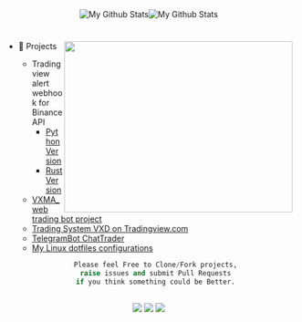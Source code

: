 <div align="center">
<img src="https://github-readme-stats-sigma-five.vercel.app/api?username=vazw&theme=dark&include_all_commits=true&count_private=true&show_icons=true" alt="My Github Stats"><img src="https://github-readme-streak-stats.herokuapp.com/?user=vazw&theme=dark" alt="My Github Stats">
</div>

<div align="left">
<h1></h1>
<a target="_blank" align="center" href="https://www.tradingview.com/script/OKKz3vDv-VXD-Cloud-Edition/">
  <img align="right" top="500" height="300" width="400" src="https://www.tradingview.com/x/LukBdBPu">
</a>

- 🔭 Projects
  - Tradingview alert webhook for BinanceAPI
    - <a href="https://github.com/vazw/Binance_fapi_TV_webhook" target="blank">Python Version</a>
    - <a href="https://github.com/vazw/binance_tv_rs" target="blank">Rust Version</a>
  - <a href="https://github.com/vazw/vxma_web" target="blank">VXMA_web trading bot project</a>
  - <a href="https://www.tradingview.com/script/OKKz3vDv-VXD-Cloud-Edition/" target="blank">Trading System VXD on Tradingview.com</a>
  - <a href="https://github.com/vazw/ChatTrader" target="blank">TelegramBot ChatTrader</a>
  - <a href="https://github.com/vazw/dotfiles" target="blank">My Linux dotfiles configurations</a>

  <div align="center">

  ```python
  Please feel Free to Clone/Fork projects,
  raise issues and submit Pull Requests
  if you think something could be Better.
  ```
  </div>

</div>

  
##  
<div align="center">
  <!-- <img align="right" src="https://github-readme-stats-sigma-five.vercel.app/api/top-langs/?username=vazw&layout=compact&theme=dark&bg_color=0A0A0A" alt="Vaz Top Languages"/> -->
<img src="https://img.shields.io/badge/Linux-006701.svg?style=for-the-badge&logo=linux&logoColor=white">
<img src="https://img.shields.io/badge/Bitcoin-white?logo=Bitcoin&logoColor=orange&style=for-the-badge">
<img src="https://komarev.com/ghpvc/?username=vazw&color=blue&style=for-the-badge&label=VIEWS">
</div>
